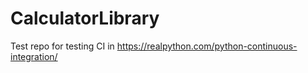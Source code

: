 # CalculatorLibrary

Test repo for testing CI in https://realpython.com/python-continuous-integration/
